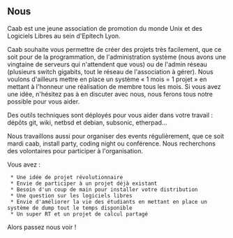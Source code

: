 ## Nous

Caab est une jeune association de promotion du monde Unix et des Logiciels Libres au sein d'Epitech Lyon.

Caab souhaite vous permettre de créer des projets très facilement, que ce soit pour de la programmation, de l'administration système (nous avons une vingtaine de serveurs qui n'attendent que vous) ou de l'admin réseau (plusieurs switch gigabits, tout le réseau de l'association à gérer). Nous voulons d'ailleurs mettre en place un système « 1 mois = 1 projet » en mettant à l'honneur une réalisation de membre tous les mois. Si vous avez une idée, n'hésitez pas à en discuter avec nous, nous ferons tous notre possible pour vous aider.

Des outils techniques sont déployés pour vous aider dans votre travail : dépôts git, wiki, netbsd et debian, subsonic, etherpad…

Nous travaillons aussi pour organiser des events régulièrement, que ce soit mardi caab, install party, coding night ou conférence. Nous recherchons des volontaires pour participer à l'organisation. 

Vous avez :

     * Une idée de projet révolutionnaire
     * Envie de participer à un projet déjà existant
     * Besoin d'un coup de main pour installer votre distribution
     * Une question sur les logiciels libres
     * Envie d'améliorer la vie des étudiants en mettant en place un système de dump tout le temps disponible
     * Un super RT et un projet de calcul partagé

Alors passez nous voir !
